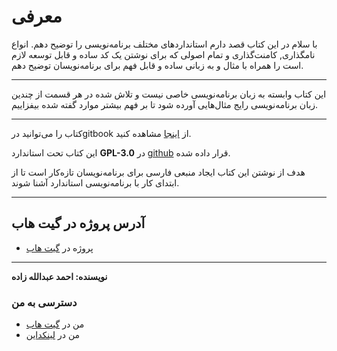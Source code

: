 # معرفی

با سلام
در این کتاب قصد دارم استاندارد‌های مختلف برنامه‌نویسی را توضیح دهم. انواع نامگذاری, کامنت‌گذاری و تمام اصولی که برای نوشتن یک کد ساده و قابل  توسعه لازم است را همراه با مثال و به زبانی ساده و قابل فهم برای برنامه‌نویسان توضیح دهم.

-----------------------------------

این کتاب وابسته به زبان برنامه‌نویسی خاصی نیست و تلاش شده در هر قسمت از چندین زبان برنامه‌نویسی رایج مثال‌هایی آورده شود تا بر فهم بیشتر موارد گفته شده بیفزاییم.

-------------------------------------

کتاب را می‌توانید درgitbook از  [اینجا](https://ahmadabd.gitbooks.io/pp-standards/content/) مشاهده کنید.

این کتاب  تحت استاندارد **GPL-3.0** در [github](https://github.com/) قرار داده شده.

هدف از نوشتن این کتاب ایجاد منبعی فارسی برای برنامه‌نویسان تازه‌کار است تا از ابتدای کار با برنامه‌نویسی استاندارد آشنا شوند.

--------------------------------------

## آدرس پروژه در گیت هاب

  * پروژه در [گیت هاب](https://github.com/ahmadabd/standard-handbook)

--------------------

**نویسنده: احمد عبدالله زاده**

### دسترسی به من

  * من در [گیت هاب](https://github.com/ahmadabd)
  * من در [لینکداین](https://www.linkedin.com/in/ahmad-abdollahzade-848421147/)
